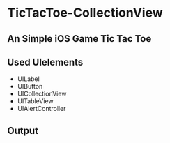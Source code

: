 # TicTacToe-CollectionView
## An Simple iOS Game Tic Tac Toe
## Used UIelements
- UILabel
- UIButton
- UICollectionView
- UITableView
- UIAlertController
  
## Output

